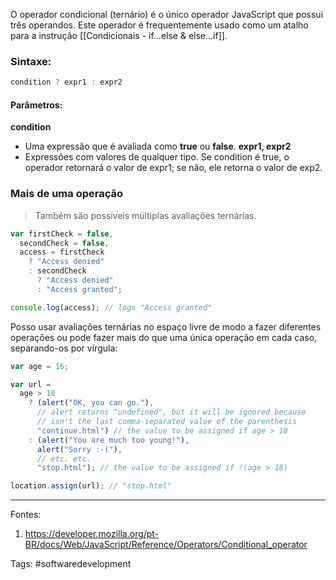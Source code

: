 O operador condicional (ternário) é o único operador JavaScript que possui três operandos. Este operador é frequentemente usado como um atalho para a instrução [[Condicionais - if...else & else...if]].

### Sintaxe:
```js
condition ? expr1 : expr2
```
#### Parâmetros:
**condition**
- Uma expressão que é avaliada como **true** ou **false**.
**expr1, expr2**
- Expressões com valores de qualquer tipo.
Se condition é true, o operador retornará o valor de expr1; se não, ele retorna o valor de exp2.
### Mais de uma operação
> Também são possíveis múltiplas avaliações ternárias.

```js
var firstCheck = false,
  secondCheck = false,
  access = firstCheck
    ? "Access denied"
    : secondCheck
      ? "Access denied"
      : "Access granted";

console.log(access); // logs "Access granted"
```

Posso usar avaliações ternárias no espaço livre de modo a fazer diferentes operações ou pode fazer mais do que uma única operação em cada caso, separando-os por vírgula:
```js
var age = 16;

var url =
  age > 18
    ? (alert("OK, you can go."),
      // alert returns "undefined", but it will be ignored because
      // isn't the last comma-separated value of the parenthesis
      "continue.html") // the value to be assigned if age > 18
    : (alert("You are much too young!"),
      alert("Sorry :-("),
      // etc. etc.
      "stop.html"); // the value to be assigned if !(age > 18)

location.assign(url); // "stop.html"
```

---
Fontes:
1. https://developer.mozilla.org/pt-BR/docs/Web/JavaScript/Reference/Operators/Conditional_operator

Tags: #softwaredevelopment 